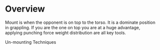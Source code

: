 # Overview
Mount is when the opponent is on top to the torso. It is a dominate position in grappling. If you are the one on top you are at a huge advantage, applying punching force weight distribution are all key tools.

Un-mounting Techniques